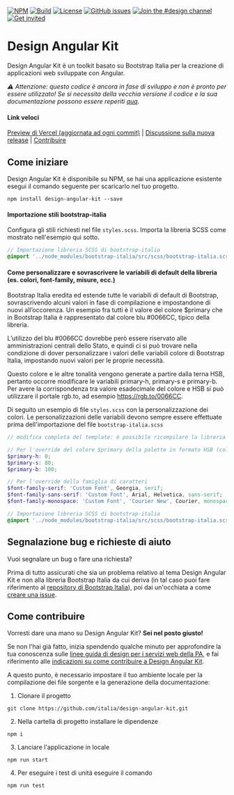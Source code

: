 [![NPM](https://img.shields.io/npm/v/design-angular-kit.svg)](https://www.npmjs.com/package/design-angular-kit)
[![Build](https://github.com/italia/design-angular-kit/actions/workflows/ci.yml/badge.svg)](https://github.com/italia/design-angular-kit/actions)
[![License](https://img.shields.io/github/license/italia/design-angular-kit.svg)](https://github.com/italia/design-angular-kit/blob/main/LICENSE)
[![GitHub issues](https://img.shields.io/github/issues/italia/design-angular-kit.svg)](https://github.com/italia/design-angular-kit/issues)
[![Join the #design channel](https://img.shields.io/badge/Slack%20channel-%23design-blue.svg)](https://developersitalia.slack.com/messages/C7VPAUVB3/)
[![Get invited](https://slack.developers.italia.it/badge.svg)](https://slack.developers.italia.it/)

# Design Angular Kit

Design Angular Kit è un toolkit basato su Bootstrap Italia per la creazione di applicazioni web sviluppate con Angular.

_⚠️ Attenzione: questo codice è ancora in fase di sviluppo e non è pronto per essere utilizzato! Se si necessita della vecchia versione il codice e la sua documentazione possono essere reperiti [qua](https://github.com/italia/design-angular-kit/tree/0.x)._

#### Link veloci
[Preview di Vercel (aggiornata ad ogni commit)](https://design-angular-kit.vercel.app/) |
[Discussione sulla nuova release](https://github.com/italia/design-angular-kit/discussions/127) |
[Contribuire](https://github.com/italia/design-angular-kit/blob/main/CONTRIBUTING.md)

## Come iniziare

Design Angular Kit è disponibile su NPM, se hai una applicazione esistente esegui il comando seguente per scaricarlo nel tuo progetto.
```
npm install design-angular-kit --save
```

#### Importazione stili bootstrap-italia
Configura gli stili richiesti nel file `styles.scss`. Importa la libreria SCSS come mostrato nell'esempio qui sotto.

```scss
// Importazione libreria SCSS di bootstrap-italia
@import '../node_modules/bootstrap-italia/src/scss/bootstrap-italia.scss';

```

#### Come personalizzare e sovrascrivere le variabili di default della libreria (es. colori, font-family, misure, ecc.)

Bootstrap Italia eredita ed estende tutte le variabili di default di Bootstrap, sovrascrivendo 
alcuni valori in fase di compilazione e impostandone di nuovi all’occorenza. Un esempio fra tutti è 
il valore del colore $primary che in Bootstrap Italia è rappresentato dal colore blu #0066CC,
tipico della libreria.

L’utilizzo del blu #0066CC dovrebbe però essere riservato alle amministrazioni centrali dello
Stato, e quindi ci si può trovare nella condizione di dover personalizzare i valori delle variabili
colore di Bootstrap Italia, impostando nuovi valori per le proprie necessità.


Questo colore e le altre tonalità vengono generate a partire dalla terna HSB, pertanto occorre modificare le variabili primary-h, primary-s e primary-b.
Per avere la corrispondenza tra valore esadecimale del colore e HSB si può utilizzare il portale rgb.to, ad esempio https://rgb.to/0066CC.

Di seguito un esempio di file `styles.scss` con la personalizzazione dei colori.
Le personalizzazioni delle variabili devono sempre essere effettuate prima dell'importazione del file `bootstrap-italia.scss`

```scss
// modifica completa del template: è possibile ricompilare la libreria modificando alcune variabili SCSS

// Per l'override del colore $primary della palette in formato HSB (colore #FF3333 https://rgb.to/ff3333):
$primary-h: 0;
$primary-s: 80;
$primary-b: 100;

// Per l'override della famiglia di caratteri
$font-family-serif: 'Custom Font', Georgia, serif;
$font-family-sans-serif: 'Custom Font', Arial, Helvetica, sans-serif;
$font-family-monospace: 'Custom Font', 'Courier New', Courier, monospace;

// Importazione libreria SCSS di bootstrap-italia
@import '../node_modules/bootstrap-italia/src/scss/bootstrap-italia.scss';
```



## Segnalazione bug e richieste di aiuto

Vuoi segnalare un bug o fare una richiesta?

Prima di tutto assicurati che sia un problema relativo al tema Design Angular Kit e non alla libreria Bootstrap Italia da cui deriva 
(in tal caso puoi fare riferimento al [repository di Bootstrap Italia](https://github.com/italia/bootstrap-italia)), poi
dai un'occhiata a come [creare una issue](https://github.com/italia/design-angular-kit/blob/main/CONTRIBUTING.md#creare-una-issue).

## Come contribuire

Vorresti dare una mano su Design Angular Kit? **Sei nel posto giusto!**
 
Se non l'hai già fatto, inizia spendendo qualche minuto per approfondire la tua conoscenza sulle
[linee guida di design per i servizi web della PA](https://design-italia.readthedocs.io/it/stable/index.html),
e fai riferimento alle [indicazioni su come contribuire a Design Angular Kit](https://github.com/italia/design-angular-kit/blob/main/CONTRIBUTING.md).

A questo punto, è necessario impostare il tuo ambiente locale per la compilazione dei file sorgente e la generazione
della documentazione:

1. Clonare il progetto

```
git clone https://github.com/italia/design-angular-kit.git
```

2. Nella cartella di progetto installare le dipendenze

```
npm i
```

3. Lanciare l'applicazione in locale

```
npm run start
```

4. Per eseguire i test di unità eseguire il comando

```
npm run test
```
